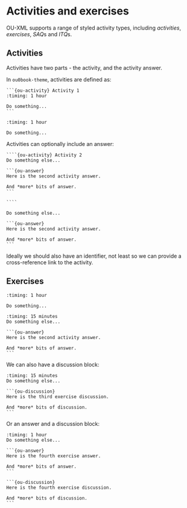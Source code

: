# Activities and exercises

OU-XML supports a range of styled activity types, including *activities*, *exercises*, *SAQ*s and *ITQ*s.

## Activities

Activities have two parts - the activity, and the activity answer.

In `ou0book-theme`, activities are defined as:

````text
```{ou-activity} Activity 1
:timing: 1 hour

Do something...
```
````

```{ou-activity} Activity 1
:timing: 1 hour

Do something...
```

Activities can optionally include an answer:

`````text
````{ou-activity} Activity 2
Do something else...

```{ou-answer}
Here is the second activity answer.

And *more* bits of answer.
```

````
`````

````{ou-activity} Activity 2
Do something else...

```{ou-answer}
Here is the second activity answer.

And *more* bits of answer.
```

````

Ideally we should also have an identifier, not least so we can provide a cross-reference link to the activity.


## Exercises


```{ou-exercise} Exercise 1
:timing: 1 hour

Do something...
```

````{ou-exercise} Exercise 2
:timing: 15 minutes
Do something else...

```{ou-answer}
Here is the second activity answer.

And *more* bits of answer.
```
````

We can also have a discussion block:

````{ou-exercise} Exercise 3
:timing: 15 minutes
Do something else...

```{ou-discussion}
Here is the third exercise discussion.

And *more* bits of discussion.
```
````

Or an answer and a discussion block:

````{ou-exercise} Exercise 4
:timing: 1 hour
Do something else...

```{ou-answer}
Here is the fourth exercise answer.

And *more* bits of answer.
```

```{ou-discussion}
Here is the fourth exercise discussion.

And *more* bits of discussion.
```

````

